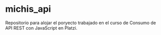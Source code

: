 # michis_api
Repositorio para alojar el poryecto trabajado en el curso de Consumo de API REST con JavaScript en Platzi.
